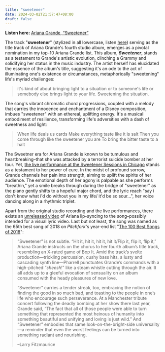 ```yaml
---
title: "sweetener"
date: 2024-03-02T21:57:47+08:00
draft: false
---
```


**Listen here:** [Ariana Grande, “Sweetener”]()

The track "**sweetener**" (stylized in all lowercase, listen [here](https://www.youtube.com/watch?v=6vay5SgNPpk)) serving as the title track of Ariana Grande's fourth studio album, emerges as a pivotal nomination in my top-10 Ariana Grande list. This album, ***Sweetener***, stands as a testament to Grande's artistic evolution, clinching a Grammy and solidifying her status in the music industry. The artist herself has elucidated the essence of the album's title, suggesting it's an ode to the act of illuminating one's existence or circumstances, metaphorically "sweetening" life's myriad challenges:

> it's kind of about bringing light to a situation or to someone's life or somebody else brings light to your life. Sweetening the situation.

The song's vibrant chromatic chord progressions, coupled with a melody that carries the innocence and enchantment of a Disney composition, imbues "sweetener" with an ethereal, uplifting energy. It's a musical embodiment of resilience, transforming life's adversities with a dash of sweetness and light:

> When life deals us cards
> Make everything taste like it is salt
> Then you come through like the sweetener you are
> To bring the bitter taste to a halt

The Sweetner era for Ariana Grande is known to be tumulous and heartbreaking–that she was attacked by a terrorist suicide bomber at her tour. Yet, [the live performance at the Sweetener Sessions in Chicago](https://www.bilibili.com/video/BV17s411c7RF/?share_source=copy_web&vd_source=7d9988cd6152d87ab6877f7dea245a0b&t=362) stands as a testament to her power of cure. In the midst of profound sorrow, Grande channels her pain into strength, aiming to uplift the spirits of her audience. The emotional depth of her agony is palpable as she performs "breathin," yet a smile breaks through during the bridge of "sweetener" as the piano gently shifts to a hopeful major chord, and the lyric reach "say i don't know what i'd do without you in my life/ it'd be so sour...", her voice dancing along in a rhythmic triplet.

Apart from the original studio recording and the live performances, there exists an [unreleased video](https://www.bilibili.com/video/BV12h4y137yJ/?share_source=copy_web&vd_source=7d9988cd6152d87ab6877f7dea245a0b) of Ariana lip-syncing to the song–possibly intended for a visual lyric video. Last but not least, the song was named as the 65th best song of 2018 on *Pitchfork*'s year-end list "[The 100 Best Songs of 2018](https://pitchfork.com/features/lists-and-guides/the-100-best-songs-of-2018/?page=2)":

> “Sweetener” is not subtle. “Hit it, hit it, hit it, hit it/Flip it, flip it, flip it,” Ariana Grande instructs on the chorus to her fourth album’s title track, resembling an X-rated game of Bop It. Amid the track’s svelte production—trickling percussion, cushy bass hits, a lusty and cascading synth line—Pharrell punctuates Grande’s commands with a high-pitched “*sheesh*!” like a steam whistle cutting through the air. It all adds up to a gleeful evocation of sensuality on an album consumed with the heady pleasures of new love.
>
> “Sweetener” carries a tender streak, too, embracing the notion of finding the good in so much bad, and toasting to the people in one’s life who encourage such perseverance. At a Manchester tribute concert following the deadly bombing at her show there last year, Grande said, “The fact that all of those people were able to turn something that represented the most heinous of humanity into something beautiful and unifying and loving is just wild.” And “Sweetener” embodies that same look-on-the-bright-side universality—a reminder that even the worst feelings can be turned into something radiant and nourishing. 
>
> –Larry Fitzmaurice
